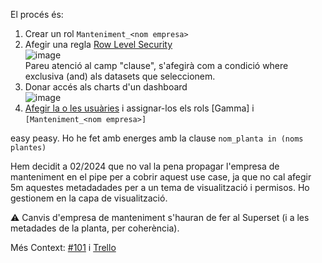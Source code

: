 El procés és:

1. Crear un rol `Manteniment_<nom empresa>`
1. Afegir una regla [Row Level Security](https://indicadors.somenergia.coop/rowlevelsecurity/list/) <br>
![image](https://gitlab.somenergia.coop/et/somenergia-jardiner/uploads/b9ed42b43f95f2c9a527db63ebb18113/image.png)<br>
Pareu atenció al camp "clause", s'afegirà com a condició where exclusiva (and) als datasets que seleccionem.
1. Donar accés als charts d'un dashboard<br>
![image](https://gitlab.somenergia.coop/et/somenergia-jardiner/uploads/238587e65493d666317a60fee0521fa4/image.png)
1. [Afegir la o les usuàries](https://indicadors.somenergia.coop/users/list/) i assignar-los els rols [Gamma] i `[Manteniment_<nom empresa>]`

easy peasy. Ho he fet amb energes amb la clause `nom_planta in (noms plantes)`

Hem decidit a 02/2024 que no val la pena propagar l'empresa de manteniment en el pipe per a cobrir aquest use case, ja que no cal afegir 5m aquestes metadadades per a un tema de visualització i permisos. Ho gestionem en la capa de visualització.

:warning: Canvis d'empresa de manteniment s'hauran de fer al Superset (i a les metadades de la planta, per coherència).

Més Context: [#101](https://gitlab.somenergia.coop/et/somenergia-jardiner/-/issues/101) i [Trello](https://trello.com/c/mPOAsMe8/211-spike-superset)
